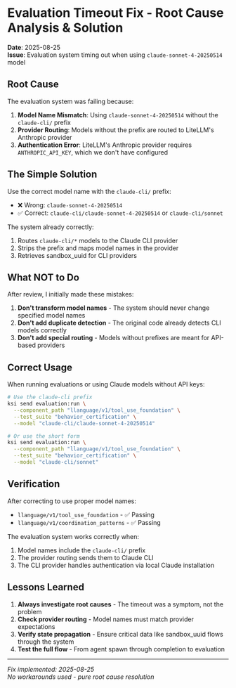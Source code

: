 # Evaluation Timeout Fix - Root Cause Analysis & Solution

**Date**: 2025-08-25  
**Issue**: Evaluation system timing out when using `claude-sonnet-4-20250514` model

## Root Cause

The evaluation system was failing because:
1. **Model Name Mismatch**: Using `claude-sonnet-4-20250514` without the `claude-cli/` prefix
2. **Provider Routing**: Models without the prefix are routed to LiteLLM's Anthropic provider
3. **Authentication Error**: LiteLLM's Anthropic provider requires `ANTHROPIC_API_KEY`, which we don't have configured

## The Simple Solution

Use the correct model name with the `claude-cli/` prefix:
- ❌ Wrong: `claude-sonnet-4-20250514` 
- ✅ Correct: `claude-cli/claude-sonnet-4-20250514` or `claude-cli/sonnet`

The system already correctly:
1. Routes `claude-cli/*` models to the Claude CLI provider
2. Strips the prefix and maps model names in the provider
3. Retrieves sandbox_uuid for CLI providers

## What NOT to Do

After review, I initially made these mistakes:
1. **Don't transform model names** - The system should never change specified model names
2. **Don't add duplicate detection** - The original code already detects CLI models correctly
3. **Don't add special routing** - Models without prefixes are meant for API-based providers

## Correct Usage

When running evaluations or using Claude models without API keys:
```bash
# Use the claude-cli prefix
ksi send evaluation:run \
  --component_path "llanguage/v1/tool_use_foundation" \
  --test_suite "behavior_certification" \
  --model "claude-cli/claude-sonnet-4-20250514"

# Or use the short form
ksi send evaluation:run \
  --component_path "llanguage/v1/tool_use_foundation" \
  --test_suite "behavior_certification" \
  --model "claude-cli/sonnet"
```

## Verification

After correcting to use proper model names:
- `llanguage/v1/tool_use_foundation` - ✅ Passing
- `llanguage/v1/coordination_patterns` - ✅ Passing

The evaluation system works correctly when:
1. Model names include the `claude-cli/` prefix
2. The provider routing sends them to Claude CLI
3. The CLI provider handles authentication via local Claude installation

## Lessons Learned

1. **Always investigate root causes** - The timeout was a symptom, not the problem
2. **Check provider routing** - Model names must match provider expectations
3. **Verify state propagation** - Ensure critical data like sandbox_uuid flows through the system
4. **Test the full flow** - From agent spawn through completion to evaluation

---

*Fix implemented: 2025-08-25*  
*No workarounds used - pure root cause resolution*